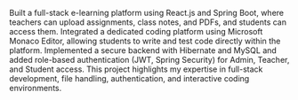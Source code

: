 Built a full-stack e-learning platform using React.js and Spring Boot, where teachers can upload assignments, 
class notes, and PDFs, and students can access them. Integrated a dedicated coding platform using Microsoft 
Monaco Editor, allowing students to write and test code directly within the platform. 
Implemented a secure backend with Hibernate and MySQL and added role-based authentication 
(JWT, Spring Security) for Admin, Teacher, and Student access. This project highlights my expertise in full-stack development, 
file handling, authentication, and interactive coding environments. 
